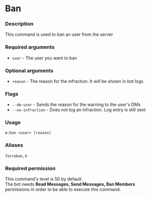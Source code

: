 # Ban

### **Description**

This command is used to ban an user from the server

### **Required arguments**

* `user` - The user you want to ban

### **Optional arguments**

* `reason` - The reason for the infraction. It will be shown in bot logs

### Flags

* `--dm-user` - Sends the reason for the warning to the user's DMs
* `--no-infraction` - Does not log an infraction. Log entry is still sent

### **Usage**

```
m:ban <user> [reason]
```

### **Aliases**

`forceban`, `b`

### **Required permission**

This command's level is 50 by default.\
The bot needs **Read Messages, Send Messages, Ban Members** permissions in order to be able to execute this command.
